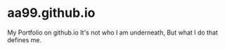 
# aa99.github.io

My Portfolio on github.io
It's not who I am underneath, But what I do that defines me.
